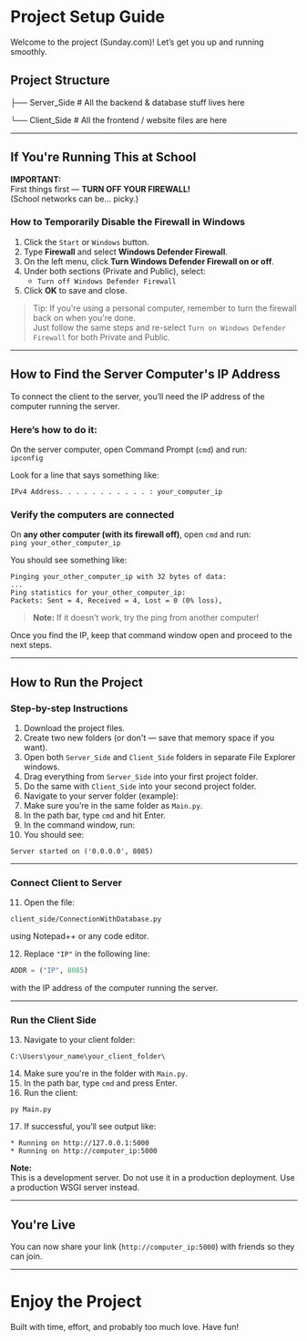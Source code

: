 # Project Setup Guide  
Welcome to the project (Sunday.com)! Let’s get you up and running smoothly.

## Project Structure
├── Server_Side # All the backend & database stuff lives here

└── Client_Side # All the frontend / website files are here

---

## If You're Running This at School

**IMPORTANT:**  
First things first — **TURN OFF YOUR FIREWALL!**  
(School networks can be... picky.)

### How to Temporarily Disable the Firewall in Windows

1. Click the `Start` or `Windows` button.  
2. Type **Firewall** and select **Windows Defender Firewall**.  
3. On the left menu, click **Turn Windows Defender Firewall on or off**.  
4. Under both sections (Private and Public), select:  
   - `Turn off Windows Defender Firewall`  
5. Click **OK** to save and close.

> Tip: If you're using a personal computer, remember to turn the firewall back on when you're done.  
> Just follow the same steps and re-select `Turn on Windows Defender Firewall` for both Private and Public.

---

## How to Find the Server Computer's IP Address

To connect the client to the server, you’ll need the IP address of the computer running the server.

### Here’s how to do it:

On the server computer, open Command Prompt (`cmd`) and run:  
```ipconfig```

Look for a line that says something like:  

```IPv4 Address. . . . . . . . . . . : your_computer_ip```

### Verify the computers are connected

On **any other computer (with its firewall off)**, open `cmd` and run:  
```ping your_other_computer_ip```

You should see something like:

```
Pinging your_other_computer_ip with 32 bytes of data:
...
Ping statistics for your_other_computer_ip:
Packets: Sent = 4, Received = 4, Lost = 0 (0% loss),
```

>**Note:** If it doesn’t work, try the ping from another computer!


Once you find the IP, keep that command window open and proceed to the next steps.

---


## How to Run the Project

### Step-by-step Instructions
  1. Download the project files.
  2. Create two new folders (or don't — save that memory space if you want).
  3. Open both `Server_Side` and `Client_Side` folders in separate File Explorer windows.
  4. Drag everything from `Server_Side` into your first project folder.
  5. Do the same with `Client_Side` into your second project folder.
  6. Navigate to your server folder (example):
  7. Make sure you’re in the same folder as `Main.py`.
  8. In the path bar, type `cmd` and hit Enter.
  9. In the command window, run:
  10. You should see:
 ```
 Server started on ('0.0.0.0', 8085)
 ```

---

### Connect Client to Server

11. Open the file:
 ```
 client_side/ConnectionWithDatabase.py
 ```
 using Notepad++ or any code editor.

12. Replace `"IP"` in the following line:
 ```python
 ADDR = ("IP", 8085)
 ```
 with the IP address of the computer running the server.

---

### Run the Client Side

13. Navigate to your client folder:
 ```
 C:\Users\your_name\your_client_folder\
 ```
14. Make sure you're in the folder with `Main.py`.
15. In the path bar, type `cmd` and press Enter.
16. Run the client:
 ```
 py Main.py
 ```
17. If successful, you’ll see output like:
 ```
 * Running on http://127.0.0.1:5000
 * Running on http://computer_ip:5000
 ```

**Note:**  
This is a development server. Do not use it in a production deployment. Use a production WSGI server instead.

---

## You're Live

You can now share your link (`http://computer_ip:5000`) with friends so they can join.

---

# Enjoy the Project  
Built with time, effort, and probably too much love. Have fun!

